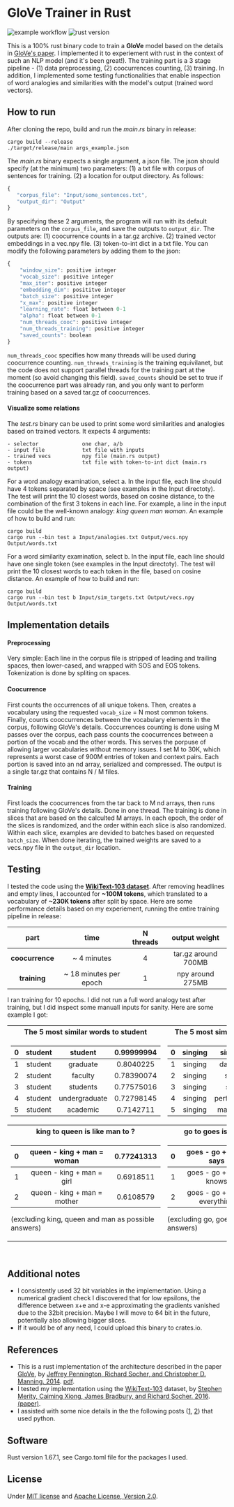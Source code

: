 # GloVe Trainer in Rust

![example workflow](https://github.com/Sabn0/GloVe-Rs/actions/workflows/rust.yml/badge.svg)
![rust version](https://img.shields.io/badge/rust-1.67.1-blue)

This is a 100% rust binary code to train a **GloVe** model based on the details in [GloVe's paper](https://aclanthology.org/D14-1162/). I implemented it to experiement with rust in the context of such an NLP model (and it's been great!). The training part is a 3 stage pipeline - (1) data preprocessing, (2) coocurrences counting, (3) training. In addition, I implemented some testing functionalities that enable inspection of word analogies and similarities with the model's output (trained word vectors).

 ## How to run
 After cloning the repo, build and run the *main.rs* binary in release:
 ```
 cargo build --release
./target/release/main args_example.json
 ```
 The *main.rs* binary expects a single argument, a json file. The json should specify (at the minimum) two parameters: (1) a txt file with corpus of sentences for training. (2) a location for output directory. As follows:
 ```javascript
 {
    "corpus_file": "Input/some_sentences.txt",
    "output_dir": "Output"
 }
 ```
By specifying these 2 arguments, the program will run with its default parameters on the `corpus_file`, and save the outputs to `output_dir`. The outputs are: (1) coocurrence counts in a tar.gz archive. (2) trained vector embeddings in a vec.npy file. (3) token-to-int dict in a txt file. You can modify the following parameters by adding them to the json:
```javascript
{
    "window_size": positive integer
    "vocab_size": positive integer
    "max_iter": positive integer
    "embedding_dim": posititve integer
    "batch_size": positive integer
    "x_max": positive integer
    "learning_rate": float between 0-1
    "alpha": float between 0-1
    "num_threads_cooc": positive integer
    "num_threads_training": positive integer
    "saved_counts": boolean
}
```
`num_threads_cooc` specifies how many threads will be used during coocurrence counting. `num_threads_training` is the training 
equivilanet, but the code does not support parallel threads for the training part at the moment (so avoid changing this field).
`saved_counts` should be set to true if the coocurrence part was already ran, and you only want to perform training based on a saved tar.gz of coocurrences.

#### Visualize some relations
The *test.rs* binary can be used to print some word similarities and analogies based on trained vectors. It expects 4 arguments:
```
- selector              one char, a/b
- input file            txt file with inputs
- trained vecs          npy file (main.rs output)
- tokens                txt file with token-to-int dict (main.rs output)
```

For a word analogy examination, select a. In the input file, each line should have 4 tokens separated by space (see examples in the Input directoty). The test will print the 10 closest words, based on cosine distance, to the combination of the first 3 tokens in each line. For example, a line in the input file could be the well-known analogy: *king queen man woman*. An example of how to build and run:
 ```
 cargo build
 cargo run --bin test a Input/analogies.txt Output/vecs.npy Output/words.txt
 ```

For a word similarity examination, select b. In the input file, each line should have one single token (see examples in the Input directoty). The test will print the 10 closest words to each token in the file, based on cosine distance. An example of how to build and run:
 ```
 cargo build
 cargo run --bin test b Input/sim_targets.txt Output/vecs.npy Output/words.txt
 ```

## Implementation details
#### Preprocessing
Very simple: Each line in the corpus file is stripped of leading and trailing spaces, then lower-cased, and wrapped with SOS and
EOS tokens. Tokenization is done by spliting on spaces.
#### Coocurrence
First counts the occurrences of all unique tokens. Then, creates a vocabulary using the requested `vocab_size` = N most common tokens. Finally, counts cooccurrences between the vocabulary elements in the corpus, following GloVe's details. Coccurrences counting is done using M passes over the corpus, each pass counts the coocurrences between a portion of the vocab and the other words. This serves the porpuse of allowing larger vocabularies without memory issues. I set M to 30K, which represents a worst case of 900M entries of token and context pairs. Each portion is saved into an nd array, serialized and compressed. The output is a single tar.gz that contains  N / M files.
#### Training
First loads the coocurrences from the tar back to M nd arrays, then runs training following GloVe's details. Done in one thread. The training is done in slices that are based on the calculted M arrays. In each epoch, the order of the slices is randomized, and the order within each slice is also randomized. Within each slice, examples are devided to batches based on requested `batch_size`. When done iterating, the trained weights are saved to a vecs.npy file in the `output_dir` location.

## Testing
I tested the code using the [**WikiText-103 dataset**](https://blog.salesforceairesearch.com/the-wikitext-long-term-dependency-language-modeling-dataset/). After removing headlines and empty lines, I accounted for **~100M tokens**, which translated to a vocabulary of **~230K tokens** after split by space. Here are some performance details based on my experiement, running the entire training pipeline in release:

| part | time | N threads | output weight |
| :--: |  :-------: | :-------: | :-------: |
| **coocurrence** | ~ 4 minutes | 4 | tar.gz around 700MB |
| **training**    | ~ 18 minutes per epoch |  1  |  npy around 275MB |

I ran training for 10 epochs. I did not run a full word analogy test after training, but I did inspect some manuall inputs for sanity. Here are some example I got:

<table>
<tr>
<th> The 5 most similar words to student </th>
<th> The 5 most similar words to singing </th>
</tr>
<tr>
<td>

| 0 | student | student | 0.99999994 |
| :--: |  :-------: | :-------: | :-------: |
| 1 | student | graduate | 0.8040225 |
| 2 | student | faculty | 0.78390074 |
| 3 | student | students | 0.77575016 |
| 4 | student | undergraduate | 0.72798145 |
| 5 | student | academic | 0.7142711 |

</td>
<td>

| 0 | singing | singing | 0.9999999 |
| :--: |  :-------: | :-------: | :-------: |
| 1 | singing | dancing | 0.8588408 |
| 2 | singing | sang | 0.8120471 |
| 3 | singing | sing | 0.80949867 |
| 4 | singing | performing | 0.7759678 |
| 5 | singing | madonna | 0.76943535 |

</td>
</tr>

<tr>
<th> king to queen is like man to ? </th>
<th> go to goes is like say to says ? </th>
</tr>
<tr>
<td>

| 0 | queen - king + man = woman | 0.77241313 |
| :--: |  :-------: | :-------: |
| 1 | queen - king + man = girl | 0.6918511 |
| 2 | queen - king + man = mother | 0.6108579 |

(excluding king, queen and man as possible answers)

</td>
<td>

| 0 | goes - go + say = says | 0.7782096 |
| :--: |  :-------: | :-------: |
| 1 | goes - go + say = knows | 0.71007967 |
| 2 | goes - go + say = everything | 0.70047474 |


(excluding go, goes and say as possible answers)

</td>
</tr>
</table>
<br />

## Additional notes
* I consistently used 32 bit variables in the implementation. Using a numerical gradient check I discovered that for low epsilons,
the difference between x+e and x-e approximating the gradients vanished due to the 32bit precision. Maybe I will move to 64
bit in the future, potentially also allowing bigger slices.
* If it would be of any need, I could upload this binary to crates.io.

## References
* This is a rust implementation of the architecture described in the paper [GloVe](https://aclanthology.org/D14-1162/), by <ins>Jeffrey Pennington, Richard Socher, and Christopher D. Manning. 2014</ins>. [pdf](https://nlp.stanford.edu/pubs/glove.pdf).
* I tested my implementation using the [WikiText-103](https://blog.salesforceairesearch.com/the-wikitext-long-term-dependency-language-modeling-dataset/) dataset, by <ins>Stephen Merity, Caiming Xiong, James Bradbury, and Richard Socher. 2016</ins>. [(paper)](https://arxiv.org/abs/1609.07843?ref=blog.salesforceairesearch.com).
* I assisted with some nice details in the the following posts ([1](http://www.foldl.me/2014/glove-python/), [2](https://towardsdatascience.com/a-comprehensive-python-implementation-of-glove-c94257c2813d)) that used python.


## Software
Rust version 1.67.1, see Cargo.toml file for the packages I used.

## License
Under [MIT license](https://github.com/Sabn0/GloVe-Rs/blob/main/LICENSE-MIT) and [Apache License, Version 2.0](https://github.com/Sabn0/GloVe-Rs/blob/main/LICENSE-APACHE).
